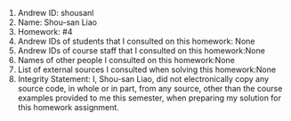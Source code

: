 1) Andrew ID: shousanl
2) Name: Shou-san Liao
3) Homework: #4
4) Andrew IDs of students that I consulted on this homework: None
5) Andrew IDs of course staff that I consulted on this homework:None
6) Names of other people I consulted on this homework:None
7) List of external sources I consulted when solving this homework:None
8) Integrity Statement: I, Shou-san Liao, did not electronically copy any source code, in whole or in part, from any source, other than the course examples provided to me this semester, when preparing my solution for this homework assignment.